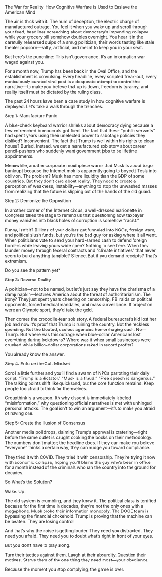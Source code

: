 The War for Reality: How Cognitive Warfare is Used to Enslave the American Mind

The air is thick with it. The hum of deception, the electric charge of manufactured outrage. You feel it when you wake up and scroll through your feed, headlines screeching about democracy’s impending collapse while your grocery bill somehow doubles overnight. You hear it in the carefully rehearsed quips of a smug politician, their words tasting like stale theater popcorn—salty, artificial, and meant to keep you in your seat.

But here’s the punchline: This isn’t governance. It’s an information war waged against you.

For a month now, Trump has been back in the Oval Office, and the establishment is convulsing. Every headline, every scripted freak-out, every meticulously curated viral post is a desperate attempt to control the narrative—to make you believe that up is down, freedom is tyranny, and reality itself must be dictated by the ruling class.

The past 24 hours have been a case study in how cognitive warfare is deployed. Let’s take a walk through the trenches.

Step 1: Manufacture Panic

A blue-check keyboard warrior shrieks about democracy dying because a few entrenched bureaucrats got fired. The fact that these “public servants” had spent years using their unelected power to sabotage policies they disliked? Inconvenient. The fact that Trump is well within his rights to clean house? Buried. Instead, we get a manufactured sob story about career pencil-pushers who suddenly want government jobs to be lifetime appointments.

Meanwhile, another corporate mouthpiece warns that Musk is about to go bankrupt because the Internet mob is apparently going to boycott Tesla into oblivion. The problem? Musk has more liquidity than the GDP of some countries. But they don’t care about reality. They need to create a perception of weakness, instability—anything to stop the unwashed masses from realizing that the future is slipping out of the hands of the old guard.

Step 2: Demonize the Opposition

In another corner of the Internet circus, a well-dressed marionette in Congress takes the stage to remind us that questioning how taxpayer money vanishes into black holes of corruption is somehow “racist.”

Funny, isn’t it? Billions of your dollars get funneled into NGOs, foreign wars, and political slush funds, but you’re the bad guy for asking where it all went. When politicians vote to send your hard-earned cash to defend foreign borders while leaving yours wide open? Nothing to see here. When they launder money through federal contracts and “climate initiatives” that never seem to build anything tangible? Silence. But if you demand receipts? That’s extremism.

Do you see the pattern yet?

Step 3: Reverse Reality

A politician—not to be named, but let’s just say they have the charisma of a damp napkin—lectures America about the threat of authoritarianism. The irony? They just spent years cheering on censorship, FBI raids on political opponents, forced medical mandates, and mass surveillance. If projection were an Olympic sport, they’d take the gold.

Then comes the crocodile-tear sob story. A federal bureaucrat’s kid lost her job and now it’s proof that Trump is ruining the country. Not the reckless spending. Not the bloated, useless agencies hemorrhaging cash. No—Trump. But where was this outrage when blue-collar Americans lost everything during lockdowns? Where was it when small businesses were crushed while billion-dollar corporations raked in record profits?

You already know the answer.

Step 4: Enforce the Cult Mindset

Scroll a little further and you’ll find a swarm of NPCs parroting their daily script. “Trump is a dictator.” “Musk is a fraud.” “Free speech is dangerous.” The talking points shift like quicksand, but the core function remains: Keep people too afraid to think for themselves.

Groupthink is a weapon. It’s why dissent is immediately labeled “misinformation,” why questioning official narratives is met with unhinged personal attacks. The goal isn’t to win an argument—it’s to make you afraid of having one.

Step 5: Create the Illusion of Consensus

Another media poll drops, claiming Trump’s approval is cratering—right before the same outlet is caught cooking the books on their methodology. The numbers don’t matter; the headline does. If they can make you believe “everyone” thinks a certain way, they can nudge you toward compliance.

They tried it with COVID. They tried it with censorship. They’re trying it now with economic collapse, hoping you’ll blame the guy who’s been in office for a month instead of the criminals who ran the country into the ground for decades.

So What’s the Solution?

Wake. Up.

The old system is crumbling, and they know it. The political class is terrified because for the first time in decades, they’re not the only ones with a megaphone. Musk broke their information monopoly. The DOGE team is bypassing the financial chokehold. Trump is proving that the machine can be beaten. They are losing control.

And that’s why the noise is getting louder. They need you distracted. They need you afraid. They need you to doubt what’s right in front of your eyes.

But you don’t have to play along.

Turn their tactics against them. Laugh at their absurdity. Question their motives. Starve them of the one thing they need most—your obedience.

Because the moment you stop complying, the game is over.
